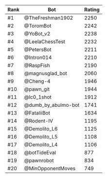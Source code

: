 Rank|Bot|Rating
---|---|---
#1|@TheFreshman1902|2250
#2|@ToromBot|2242
#3|@YoBot_v2|2238
#4|@LeelaChessTest|2232
#5|@PetersBot|2211
#6|@Intron014|2210
#7|@RaspFish|2190
#8|@magnusglad_bot|2060
#9|@Cheng-4|1946
#10|@pawn_git|1944
#11|@lc0_1shot|1912
#12|@dumb_by_abulmo-bot|1741
#13|@FataliiBot|1634
#14|@Rodent-IV|1195
#15|@Demolito_L6|1125
#16|@Demolito_L5|1108
#17|@Demolito_L4|1106
#18|@botTideEval|877
#19|@pawnrobot|834
#20|@MinOpponentMoves|749
